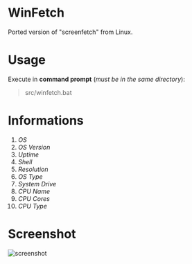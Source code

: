 # WinFetch
Ported version of "screenfetch" from Linux.

# Usage
Execute in **command prompt** (*must be in the same directory*):
> src/winfetch.bat

# Informations
1. *OS*
2. *OS Version*
3. *Uptime*
4. *Shell*
5. *Resolution*
6. *OS Type*
7. *System Drive*
8. *CPU Name*
9. *CPU Cores*
10. *CPU Type* 

# Screenshot
![screenshot](https://i.imgur.com/521v7p5.png)
